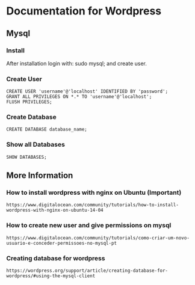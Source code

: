 # Documentation for Wordpress

## Mysql
### Install
 After installation login with:
    sudo mysql; and create user.
### Create User
    CREATE USER 'username'@'localhost' IDENTIFIED BY 'password';
    GRANT ALL PRIVILEGES ON *.* TO 'username'@'localhost';
    FLUSH PRIVILEGES;
### Create Database
    CREATE DATABASE database_name;
### Show all Databases
    SHOW DATABASES;


## More Information
### How to install wordpress with nginx on Ubuntu (Important)
    https://www.digitalocean.com/community/tutorials/how-to-install-wordpress-with-nginx-on-ubuntu-14-04
### How to create new user and give permissions on mysql
    https://www.digitalocean.com/community/tutorials/como-criar-um-novo-usuario-e-conceder-permissoes-no-mysql-pt
### Creating database for wordpress
    https://wordpress.org/support/article/creating-database-for-wordpress/#using-the-mysql-client

 




